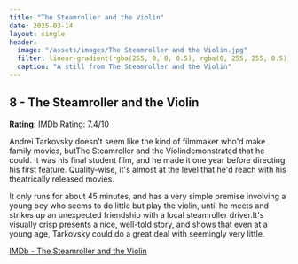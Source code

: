 ```yaml
---
title: "The Steamroller and the Violin"
date: 2025-03-14
layout: single
header:
  image: "/assets/images/The Steamroller and the Violin.jpg"
  filter: linear-gradient(rgba(255, 0, 0, 0.5), rgba(0, 255, 255, 0.5))
  caption: "A still from The Steamroller and the Violin"
---
```


## 8 - The Steamroller and the Violin

**Rating:** IMDb Rating: 7.4/10

Andrei Tarkovsky doesn't seem like the kind of filmmaker who'd make family movies, butThe Steamroller and the Violindemonstrated that he could. It was his final student film, and he made it one year before directing his first feature. Quality-wise, it's almost at the level that he'd reach with his theatrically released movies.

It only runs for about 45 minutes, and has a very simple premise involving a young boy who seems to do little but play the violin, until he meets and strikes up an unexpected friendship with a local steamroller driver.It's visually crisp presents a nice, well-told story, and shows that even at a young age, Tarkovsky could do a great deal with seemingly very little.

[IMDb - The Steamroller and the Violin](https://m.imdb.com/title/tt0053987/)
